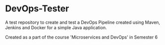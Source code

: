 # DevOps-Tester

A test repository to create and test a DevOps Pipeline created using Maven, Jenkins and Docker for a simple Java application. 

Created as a part of the course 'Microservices and DevOps' in Semester 6
